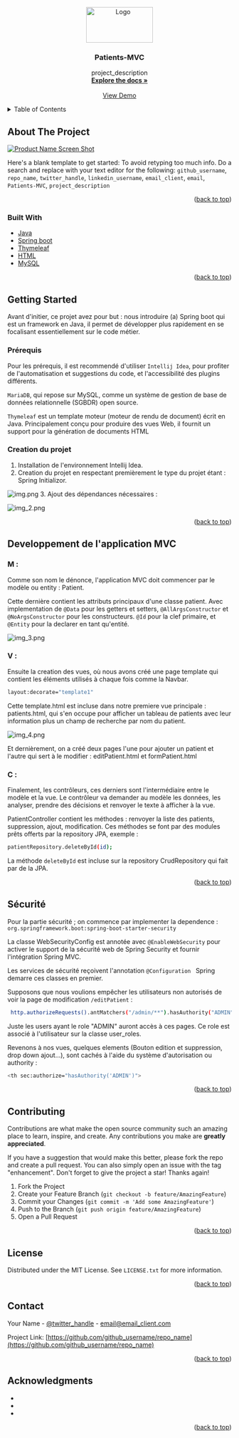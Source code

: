 <div id="top"></div>



<!-- PROJECT SHIELDS -->
<!--
*** I'm using markdown "reference style" links for readability.
*** Reference links are enclosed in brackets [ ] instead of parentheses ( ).
*** See the bottom of this document for the declaration of the reference variables
*** for contributors-url, forks-url, etc. This is an optional, concise syntax you may use.
*** https://www.markdownguide.org/basic-syntax/#reference-style-links
-->




<br />
<div align="center">
  <a href="https://github.com/Charafeddine26/MVC-PATIENT-CHARAF">
    <img src="https://atomrace.com/blog/wp-content/uploads/2018/05/spring-boot-logo.png" alt="Logo" width="150" height="80">
  </a>

<h3 align="center">Patients-MVC</h3>

  <p align="center">
    project_description
    <br />
    <a href="https://github.com/Charafeddine26/MVC-PATIENT-CHARAF"><strong>Explore the docs »</strong></a>
    <br />
    <br />
    <a href="https://github.com/Charafeddine26/MVC-PATIENT-CHARAF">View Demo</a>
   
  </p>
</div>



<!-- TABLE OF CONTENTS -->
<details>
  <summary>Table of Contents</summary>
  <ol>
    <li>
      <a href="#about-the-project">About The Project</a>
      <ul>
        <li><a href="#built-with">Built With</a></li>
      </ul>
    </li>
    <li>
      <a href="#getting-started">Getting Started</a>
      <ul>
        <li><a href="#prerequisites">Prerequisites</a></li>
        <li><a href="#installation">Installation</a></li>
      </ul>
    </li>
    <li><a href="#usage">Usage</a></li>
    <li><a href="#roadmap">Roadmap</a></li>
    <li><a href="#contributing">Contributing</a></li>
    <li><a href="#license">License</a></li>
    <li><a href="#contact">Contact</a></li>
    <li><a href="#acknowledgments">Acknowledgments</a></li>
  </ol>
</details>



<!-- ABOUT THE PROJECT -->
## About The Project

[![Product Name Screen Shot][product-screenshot]](https://example.com)

Here's a blank template to get started: To avoid retyping too much info. Do a search and replace with your text editor for the following: `github_username`, `repo_name`, `twitter_handle`, `linkedin_username`, `email_client`, `email`, `Patients-MVC`, `project_description`

<p align="right">(<a href="#top">back to top</a>)</p>



### Built With

* [Java](https://www.oracle.com/java/technologies/)
* [Spring boot](https://spring.io/projects/spring-boot)
* [Thymeleaf](https://www.thymeleaf.org/)
* [HTML](https://en.wikipedia.org/wiki/HTML)
* [MySQL](https://www.mysql.com/)


<p align="right">(<a href="#top">back to top</a>)</p>



<!-- GETTING STARTED -->
## Getting Started

Avant d'initier, ce projet avez pour but : nous introduire (a) Spring boot qui est un framework en Java, il permet 
de développer plus rapidement en se focalisant essentiellement sur le code métier.

### Prérequis

Pour les prérequis, il est recommendé d'utiliser `Intellij Idea`, pour profiter de l'automatisation et suggestions du code,
et l'accessibilité des plugins différents.

`MariaDB`, qui repose sur MySQL, comme un système de gestion de base de données relationnelle (SGBDR) open source.

`Thymeleaf` est un template moteur (moteur de rendu de document) écrit en Java. Principalement conçu pour produire des vues Web,
il fournit un support pour la génération de documents HTML


### Creation du projet

1. Installation de l'environnement Intellij Idea.
2. Creation du projet en respectant premièrement le type du projet étant : Spring Initializor.

 ![img.png](img.png)
3. Ajout des dépendances nécessaires :


![img_2.png](img_2.png)
   

<p align="right">(<a href="#top">back to top</a>)</p>



## Developpement de l'application MVC

### M :

Comme son nom le dénonce, l'application MVC doit commencer par le modèle ou entity : Patient.

Cette dernière contient les attributs principaux d'une classe patient.
Avec implementation de `@Data` pour les getters et setters, `@AllArgsConstructor` et `@NoArgsConstructor` pour 
les constructeurs. `@Id` pour la clef primaire, et `@Entity` pour la declarer en tant qu'entité.

![img_3.png](img_3.png)

### V :

Ensuite la creation des vues, où nous avons créé une page template qui contient les éléments utilisés à chaque fois
comme la Navbar. 

```sh
layout:decorate="template1"
```

Cette template.html est incluse dans notre premiere vue principale : patients.html, qui s'en occupe pour afficher 
un tableau de patients avec leur information plus un champ de recherche par nom du patient.

![img_4.png](img_4.png)

Et dernièrement, on a créé deux pages l'une pour ajouter un patient et l'autre qui sert à le modifier : editPatient.html et 
formPatient.html

 ### C :

Finalement, les contrôleurs, ces derniers sont l'intermédiaire entre le modèle et la vue. Le contrôleur va demander au
modèle les données, les analyser, prendre des décisions et renvoyer le texte à afficher à la vue.

PatientController contient les méthodes : renvoyer la liste des patients, suppression, ajout, modification.
Ces méthodes se font par des modules prêts offerts par la repository JPA, exemple :

```sh
patientRepository.deleteById(id);
```

La méthode `deleteById` est incluse sur la repository CrudRepository qui fait par de la JPA.

<p align="right">(<a href="#top">back to top</a>)</p>




## Sécurité

Pour la partie sécurité ; on commence par implementer la dependence : `org.springframework.boot:spring-boot-starter-security`

La classe WebSecurityConfig est annotée avec `@EnableWebSecurity` pour activer le support de la sécurité web de Spring Security et fournir l'intégration Spring MVC.

Les services de sécurité reçoivent l'annotation
`@Configuration ` Spring demarre ces classes en premier.

Supposons que nous voulions empêcher les utilisateurs non autorisés de voir la page de modification `/editPatient` :
```sh
 http.authorizeRequests().antMatchers("/admin/**").hasAuthority("ADMIN"); 
 ```
Juste les users ayant le role "ADMIN" auront accès à ces pages.
Ce role est associé à l'utilisateur sur la classe user_roles.

Revenons à nos vues, quelques elements (Bouton edition et suppression, drop down ajout...), sont cachés à l'aide
du système d'autorisation ou authority :

```sh
<th sec:authorize="hasAuthority('ADMIN')">
```

<p align="right">(<a href="#top">back to top</a>)</p>



<!-- CONTRIBUTING -->
## Contributing

Contributions are what make the open source community such an amazing place to learn, inspire, and create. Any contributions you make are **greatly appreciated**.

If you have a suggestion that would make this better, please fork the repo and create a pull request. You can also simply open an issue with the tag "enhancement".
Don't forget to give the project a star! Thanks again!

1. Fork the Project
2. Create your Feature Branch (`git checkout -b feature/AmazingFeature`)
3. Commit your Changes (`git commit -m 'Add some AmazingFeature'`)
4. Push to the Branch (`git push origin feature/AmazingFeature`)
5. Open a Pull Request

<p align="right">(<a href="#top">back to top</a>)</p>



<!-- LICENSE -->
## License

Distributed under the MIT License. See `LICENSE.txt` for more information.

<p align="right">(<a href="#top">back to top</a>)</p>



<!-- CONTACT -->
## Contact

Your Name - [@twitter_handle](https://twitter.com/twitter_handle) - email@email_client.com

Project Link: [https://github.com/github_username/repo_name](https://github.com/github_username/repo_name)

<p align="right">(<a href="#top">back to top</a>)</p>



<!-- ACKNOWLEDGMENTS -->
## Acknowledgments

* []()
* []()
* []()

<p align="right">(<a href="#top">back to top</a>)</p>



<!-- MARKDOWN LINKS & IMAGES -->
<!-- https://www.markdownguide.org/basic-syntax/#reference-style-links -->
[contributors-shield]: https://img.shields.io/github/contributors/github_username/repo_name.svg?style=for-the-badge
[contributors-url]: https://github.com/github_username/repo_name/graphs/contributors
[forks-shield]: https://img.shields.io/github/forks/github_username/repo_name.svg?style=for-the-badge
[forks-url]: https://github.com/github_username/repo_name/network/members
[stars-shield]: https://img.shields.io/github/stars/github_username/repo_name.svg?style=for-the-badge
[stars-url]: https://github.com/github_username/repo_name/stargazers
[issues-shield]: https://img.shields.io/github/issues/github_username/repo_name.svg?style=for-the-badge
[issues-url]: https://github.com/github_username/repo_name/issues
[license-shield]: https://img.shields.io/github/license/github_username/repo_name.svg?style=for-the-badge
[license-url]: https://github.com/github_username/repo_name/blob/master/LICENSE.txt
[linkedin-shield]: https://img.shields.io/badge/-LinkedIn-black.svg?style=for-the-badge&logo=linkedin&colorB=555
[linkedin-url]: https://linkedin.com/in/linkedin_username
[product-screenshot]: images/screenshot.png
